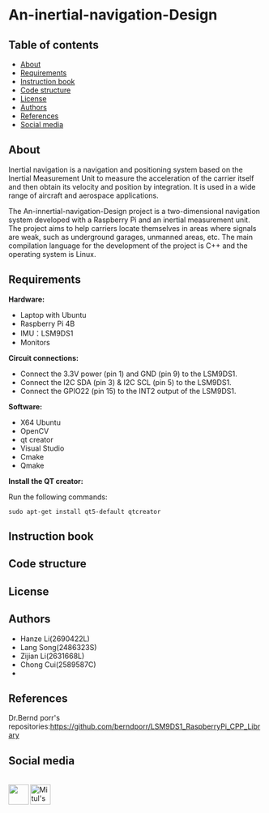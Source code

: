 # An-inertial-navigation-Design
## Table of contents
* [About](#about)
* [Requirements](#requirements)
* [Instruction book](#instruction-book)
* [Code structure](#code-structure)
* [License](#license)
* [Authors](#authors)
* [References](#references)
* [Social media](#social-media)

## About
Inertial navigation is a navigation and positioning system based on the Inertial Measurement Unit to measure the acceleration of the carrier itself and then obtain its velocity and position by integration. It is used in a wide range of aircraft and aerospace applications.

The An-innertial-navigation-Design project is a two-dimensional navigation system developed with a Raspberry Pi and an inertial measurement unit. The project aims to help carriers locate themselves in areas where signals are weak, such as underground garages, unmanned areas, etc. The main compilation language for the development of the project is C++ and the operating system is Linux.

## Requirements
**Hardware:**
* Laptop with Ubuntu
* Raspberry Pi 4B
* IMU：LSM9DS1
* Monitors

**Circuit connections:**
* Connect the 3.3V power (pin 1) and GND (pin 9) to the LSM9DS1.
* Connect the I2C SDA (pin 3) & I2C SCL (pin 5) to the LSM9DS1.
* Connect the GPIO22 (pin 15) to the INT2 output of the LSM9DS1.

**Software:**
* X64 Ubuntu
* OpenCV
* qt creator
* Visual Studio
* Cmake
* Qmake

**Install the QT creator:**

Run the following commands:
```
sudo apt-get install qt5-default qtcreator
```
## Instruction book

## Code structure

## License

## Authors
* Hanze Li(2690422L)
* Lang Song(2486323S)
* Zijian Li(2631668L)
* Chong Cui(2589587C)
* 
## References
Dr.Bernd porr's repositories:https://github.com/berndporr/LSM9DS1_RaspberryPi_CPP_Library

## Social media
<br><a href="https://www.youtube.com/watch?v=k6E_uqkDLo0" target="blank"><img align="left" src="https://upload.wikimedia.org/wikipedia/commons/0/09/YouTube_full-color_icon_%282017%29.svg" height="40" width="40"/>
</a>
<a href="https://www.instagram.com/accounts/login/">
<img align="left" alt="Mitul's LinkedIN" width= "40px" src="https://upload.wikimedia.org/wikipedia/commons/e/e7/Instagram_logo_2016.svg" />
</a>
